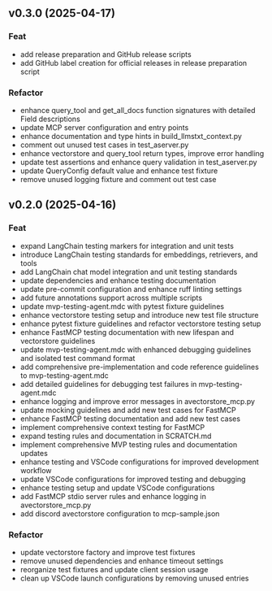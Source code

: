 ## v0.3.0 (2025-04-17)

### Feat

- add release preparation and GitHub release scripts
- add GitHub label creation for official releases in release preparation script

### Refactor

- enhance query_tool and get_all_docs function signatures with detailed Field descriptions
- update MCP server configuration and entry points
- enhance documentation and type hints in build_llmstxt_context.py
- comment out unused test cases in test_aserver.py
- enhance vectorstore and query_tool return types, improve error handling
- update test assertions and enhance query validation in test_aserver.py
- update QueryConfig default value and enhance test fixture
- remove unused logging fixture and comment out test case

## v0.2.0 (2025-04-16)

### Feat

- expand LangChain testing markers for integration and unit tests
- introduce LangChain testing standards for embeddings, retrievers, and tools
- add LangChain chat model integration and unit testing standards
- update dependencies and enhance testing documentation
- update pre-commit configuration and enhance ruff linting settings
- add future annotations support across multiple scripts
- update mvp-testing-agent.mdc with pytest fixture guidelines
- enhance vectorstore testing setup and introduce new test file structure
- enhance pytest fixture guidelines and refactor vectorstore testing setup
- enhance FastMCP testing documentation with new lifespan and vectorstore guidelines
- update mvp-testing-agent.mdc with enhanced debugging guidelines and isolated test command format
- add comprehensive pre-implementation and code reference guidelines to mvp-testing-agent.mdc
- add detailed guidelines for debugging test failures in mvp-testing-agent.mdc
- enhance logging and improve error messages in avectorstore_mcp.py
- update mocking guidelines and add new test cases for FastMCP
- enhance FastMCP testing documentation and add new test cases
- implement comprehensive context testing for FastMCP
- expand testing rules and documentation in SCRATCH.md
- implement comprehensive MVP testing rules and documentation updates
- enhance testing and VSCode configurations for improved development workflow
- update VSCode configurations for improved testing and debugging
- enhance testing setup and update VSCode configurations
- add FastMCP stdio server rules and enhance logging in avectorstore_mcp.py
- add discord avectorstore configuration to mcp-sample.json

### Refactor

- update vectorstore factory and improve test fixtures
- remove unused dependencies and enhance timeout settings
- reorganize test fixtures and update client session usage
- clean up VSCode launch configurations by removing unused entries
